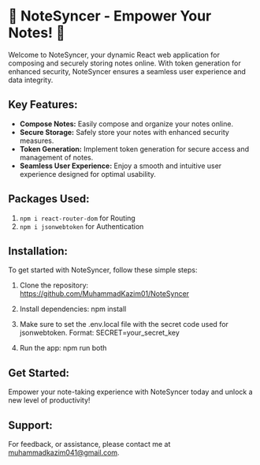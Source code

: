 # 📝 NoteSyncer - Empower Your Notes! 🚀

Welcome to NoteSyncer, your dynamic React web application for composing and securely storing notes online. With token generation for enhanced security, NoteSyncer ensures a seamless user experience and data integrity.

## Key Features:

- **Compose Notes:** Easily compose and organize your notes online.
- **Secure Storage:** Safely store your notes with enhanced security measures.
- **Token Generation:** Implement token generation for secure access and management of notes.
- **Seamless User Experience:** Enjoy a smooth and intuitive user experience designed for optimal usability.

## Packages Used:

1. `npm i react-router-dom` for Routing
2. `npm i jsonwebtoken` for Authentication

## Installation:

To get started with NoteSyncer, follow these simple steps:

1. Clone the repository: https://github.com/MuhammadKazim01/NoteSyncer

2. Install dependencies: npm install 

3. Make sure to set the .env.local file with the secret code used for jsonwebtoken. Format: SECRET=your_secret_key

4. Run the app: npm run both

## Get Started:

Empower your note-taking experience with NoteSyncer today and unlock a new level of productivity!

## Support:

For feedback, or assistance, please contact me at muhammadkazim041@gmail.com.
